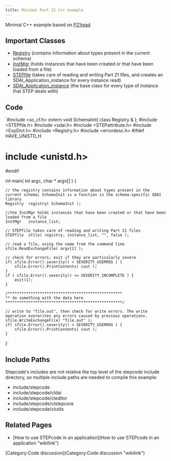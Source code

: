 ```yaml
---
title: Minimal Part 21 C++ example
---
```


Minimal C++ example based on [P21read](P21read "wikilink")

Important Classes
-----------------

-   [Registry](http://stepcode.org/doxygen/class_registry.html)
    (contains information about types present in the current schema)
-   [InstMgr](http://stepcode.org/doxygen/class_inst_mgr.html) (holds
    instances that have been created or that have been loaded from a
    file)
-   [STEPfile](http://stepcode.org/doxygen/class_s_t_e_pfile.html)
    (takes care of reading and writing Part 21 files, and creates an
    SDAI\_Application\_instance for every instance read)
-   [SDAI\_Application\_instance](http://stepcode.org/doxygen/class_s_d_a_i___application__instance.html)
    (the base class for every type of instance that STEP deals with)

Code
----

`#include <sc_cf.h>
extern void SchemaInit( class Registry & );
#include <STEPfile.h>
#include <sdai.h>
#include <STEPattribute.h>
#include <ExpDict.h>
#include <Registry.h>
#include <errordesc.h>
#ifdef HAVE_UNISTD_H
# include <unistd.h>
#endif

int main( int argc, char * argv[] ) {

    // the registry contains information about types present in the current schema; SchemaInit is a function in the schema-specific SDAI library
    Registry  registry( SchemaInit );

    //the InstMgr holds instances that have been created or that have been loaded from a file
    InstMgr   instance_list;

    // STEPfile takes care of reading and writing Part 21 files
    STEPfile  sfile( registry, instance_list, "", false );

    // read a file, using the name from the command line
    sfile.ReadExchangeFile( argv[1] );

    // check for errors; exit if they are particularly severe
    if( sfile.Error().severity() < SEVERITY_USERMSG ) {
        sfile.Error().PrintContents( cout );
    }
    if ( sfile.Error().severity() <= SEVERITY_INCOMPLETE ) {
        exit(1);
    }

    /**************************************************
    ** do something with the data here
    ***************************************************/

    // write to "file.out", then check for write errors. The write operation overwrites any errors caused by previous operations.
    sfile.WriteExchangeFile( "file.out" );
    if( sfile.Error().severity() < SEVERITY_USERMSG ) {
        sfile.Error().PrintContents( cout );
    }
}`

Include Paths
-------------

Stepcode's includes are not relative the top level of the stepcode
include directory, so multiple include paths are needed to compile this
example:

-   include/stepcode
-   include/stepcode/cldai
-   include/stepcode/cleditor
-   include/stepcode/clstepcore
-   include/stepcode/clutils

Related Pages
-------------

-   [How to use STEPcode in an
    application](How to use STEPcode in an application "wikilink")

[Category:Code discussion](Category:Code discussion "wikilink")
